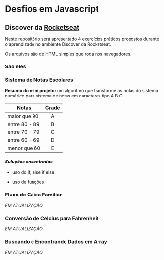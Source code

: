 # Desfios em Javascript

## Discover da [Rocketseat](http://www.rocketseat.com.br)

Neste repositório será apresentado 4 exercícios práticos propostos durante o aprendizado no ambiente Discover da Rocketseat.

Os arquivos são de HTML simples que roda nos navegadores.

### São eles

### Sistema de Notas Escolares

**Resumo do mini projeto:** um algoritmo que transforme as notas do sistema numérico para sistema de notas em caracteres tipo A B C

|Notas           |Grade |
|----            |:----:|
|maior que 90    |   A  |
|entre 80 - 89   |   B  |
|entre 70 - 79   |   C  |
|entre 60 - 69   |   D  |
|menor que 60    |   E  |

#### _Suluções encontradas_

* uso do if, else if else

* uso de funções

### Fluxo de Caixa Familiar

*EM ATUALIZAÇÃO*

### Conversão de Celcius para Fahrenheit

*EM ATUALIZAÇÃO*

### Buscando e Encontrando Dados em Array

*EM ATUALIZAÇÃO*
